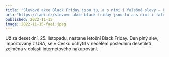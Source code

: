 ```yaml
---
title: "Slevové akce Black Friday jsou tu, a s nimi i falešné slevy – FAEI.cz"
url: "https://faei.cz/slevove-akce-black-friday-jsou-tu-a-s-nimi-i-falesne-slevy/"
published: 2022-11-15
image: 2022-11-15-faei.jpeg
---
```


Už za deset dní, 25. listopadu, nastane letošní Black Friday. Den plný slev, importovaný z USA, se v Česku uchytil v necelém posledním desetiletí zejména v oblasti internetového nakupování.
